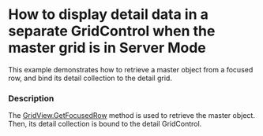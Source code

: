 # How to display detail data in a separate GridControl when the master grid is in Server Mode


<p>This example demonstrates how to retrieve a master object from a focused row, and bind its detail collection to the detail grid.</p>


<h3>Description</h3>

<p>The <a href="http://documentation.devexpress.com/#WindowsForms/DevExpressXtraGridViewsBaseColumnView_GetFocusedRowtopic">GridView.GetFocusedRow</a> method is used to retrieve the master object. Then, its detail collection is bound to the detail GridControl.</p>

<br/>


